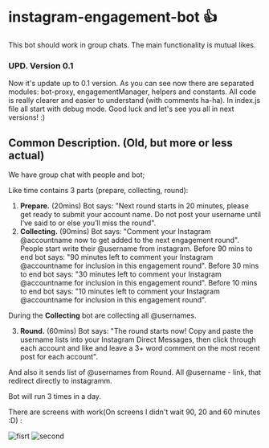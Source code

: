 # instagram-engagement-bot :+1:

This bot should work in group chats.
The main functionality is mutual likes.

### UPD. Version 0.1
Now it's update up to 0.1 version. As you can see now there are separated modules: bot-proxy, engagementManager, helpers and constants.
All code is really clearer and easier to understand (with comments ha-ha).
In index.js file all start with debug mode. Good luck and let's see you all in next versions! :)

Common Description. (Old, but more or less actual)
--------------------

We have group chat with people and bot;

Like time contains 3 parts (prepare, collecting, round):
1) **Prepare.** (20mins) 
Bot says: "Next round starts in 20 minutes, please get ready to submit your account name. Do not post your username until I’ve said to or else you’ll miss the round".
2) **Collecting.** (90mins) 
Bot says: "Comment your Instagram @accountname now to get added to the next engagement round".
People start write their @username from instagram.
Before 90 mins to end bot says: "90 minutes left to comment your Instagram @accountname for inclusion in this engagement round".
Before 30 mins to end bot says: "30 minutes left to comment your Instagram @accountname for inclusion in this engagement round".
Before 10 mins to end bot says: "10 minutes left to comment your Instagram @accountname for inclusion in this engagement round".

During the **Collecting** bot are collecting all @usernames.

3) **Round.** (60mins) 
Bot says: "The round starts now! Copy and paste the username lists into your Instagram Direct Messages, then click through each account and like and leave a 3+ word comment on the most recent post for each account".

And also it sends list of @usernames from Round.
All @username - link, that redirect directly to instagramm.


Bot will run 3 times in a day.

There are screens with work(On screens I didn't wait 90, 20 and 60 minutes :D) :

![fisrt](https://image.ibb.co/mfb4i6/11111.png)
![second](https://image.ibb.co/nNQYAm/44444.png)

